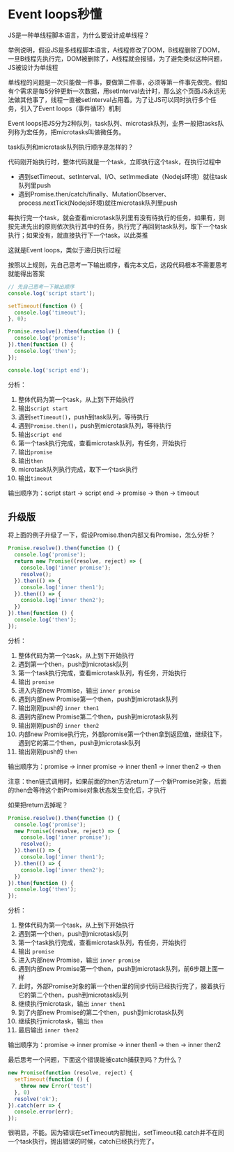 # Event loops秒懂

JS是一种单线程脚本语言，为什么要设计成单线程？

举例说明，假设JS是多线程脚本语言，A线程修改了DOM，B线程删除了DOM，一旦B线程先执行完，DOM被删除了，A线程就会报错，为了避免类似这种问题，JS被设计为单线程  

单线程的问题是一次只能做一件事，要做第二件事，必须等第一件事先做完。假如有个需求是每5分钟更新一次数据，用setInterval去计时，那么这个页面JS永远无法做其他事了，线程一直被setInterval占用着。为了让JS可以同时执行多个任务，引入了Event loops（事件循环）机制

Event loops把JS分为2种队列，task队列、microtask队列，业界一般把tasks队列称为宏任务，把microtasks叫做微任务。

task队列和microtask队列执行顺序是怎样的？

代码刚开始执行时，整体代码就是一个task，立即执行这个task，在执行过程中

* 遇到setTimeout、setInterval、I/O、setImmediate（Nodejs环境）就往task队列里push
* 遇到Promise.then/catch/finally、MutationObserver、process.nextTick(Nodejs环境)就往microtask队列里push

每执行完一个task，就会查看microtask队列里有没有待执行的任务，如果有，则按先进先出的原则依次执行其中的任务，执行完了再回到task队列，取下一个task执行；如果没有，就直接执行下一个task，以此类推

这就是Event loops，类似于递归执行过程

按照以上规则，先自己思考一下输出顺序，看完本文后，这段代码根本不需要思考就能得出答案
```js
// 先自己思考一下输出顺序
console.log('script start');

setTimeout(function () {
  console.log('timeout');
}, 0);

Promise.resolve().then(function () {
  console.log('promise');
}).then(function () {
  console.log('then');
});

console.log('script end');
```

分析：

1. 整体代码为第一个task，从上到下开始执行
2. 输出```script start```
3. 遇到```setTimeout()```，push到task队列，等待执行
4. 遇到```Promise.then()```，push到microtask队列，等待执行
5. 输出```script end```
6. 第一个task执行完成，查看microtask队列，有任务，开始执行
7. 输出```promise```
8. 输出```then```
9. microtask队列执行完成，取下一个task执行
10. 输出```timeout```

输出顺序为：script start -> script end -> promise -> then -> timeout

## 升级版

将上面的例子升级了一下，假设Promise.then内部又有Promise，怎么分析？

```js
Promise.resolve().then(function () {
  console.log('promise');
  return new Promise((resolve, reject) => {
    console.log('inner promise');
    resolve();
  }).then(() => {
    console.log('inner then1');
  }).then(() => {
    console.log('inner then2');
  })
}).then(function () {
  console.log('then');
});
```

分析：

1. 整体代码为第一个task，从上到下开始执行
2. 遇到第一个then，push到microtask队列
3. 第一个task执行完成，查看microtask队列，有任务，开始执行
4. 输出 ```promise```
5. 进入内部new Promise，输出 ```inner promise```  
6. 遇到内部new Promise第一个then，push到microtask队列
7. 输出刚刚push的 ```inner then1```
8. 遇到内部new Promise第二个then，push到microtask队列
9. 输出刚刚push的 ```inner then2```
10. 内部new Promise执行完，外部promise第一个then拿到返回值，继续往下，遇到它的第二个then，push到microtask队列
11. 输出刚刚push的 ```then```

输出顺序为：promise -> inner promise -> inner then1 -> inner then2 -> then

注意：then链式调用时，如果前面的then方法return了一个新Promise对象，后面的then会等待这个新Promise对象状态发生变化后，才执行

如果把return去掉呢？

```js
Promise.resolve().then(function () {
  console.log('promise');
  new Promise((resolve, reject) => {
    console.log('inner promise');
    resolve();
  }).then(() => {
    console.log('inner then1');
  }).then(() => {
    console.log('inner then2');
  })
}).then(function () {
  console.log('then');
});
```
分析：

1. 整体代码为第一个task，从上到下开始执行
2. 遇到第一个then，push到microtask队列
3. 第一个task执行完成，查看microtask队列，有任务，开始执行
4. 输出 ```promise```
5. 进入内部new Promise，输出 ```inner promise```  
6. 遇到内部new Promise第一个then，push到microtask队列，前6步跟上面一样
7. 此时，外部Promise对象的第一个then里的同步代码已经执行完了，接着执行它的第二个then，push到microtask队列
8. 继续执行microtask，输出 ```inner then1```
9. 到了内部new Promise的第二个then，push到microtask队列
10. 继续执行microtask，输出 ```then```
11. 最后输出 ```inner then2```

输出顺序为：promise -> inner promise -> inner then1 -> then -> inner then2

最后思考一个问题，下面这个错误能被catch捕获到吗？为什么？

```js
new Promise(function (resolve, reject) {
  setTimeout(function () { 
    throw new Error('test') 
  }, 0)
  resolve('ok');
}).catch(err => {
  console.error(err);
});
```

很明显，不能。因为错误在setTimeout内部抛出，setTimeout和.catch并不在同一个task执行，抛出错误的时候，catch已经执行完了。